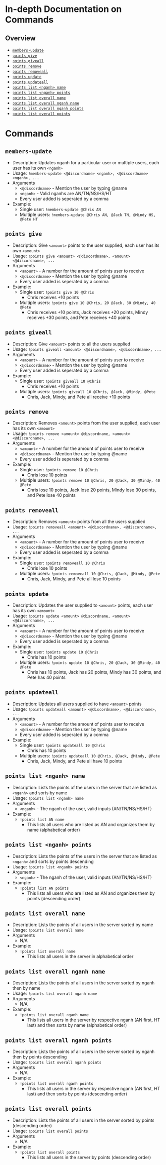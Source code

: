 # In-depth Documentation on Commands

## Overview

- [`members-update`](#members-update)
- [`points give`](#points-give)
- [`points giveall`](#points-giveall)
- [`points remove`](#points-remove)
- [`points removeall`](#points-removeall)
- [`points update`](#points-update)
- [`points updateall`](#points-updateall)
- [`points list <nganh> name`](#points-list-<nganh>-name)
- [`points list <nganh> points`](#points-list-<nganh>-points)
- [`points list overall name`](#points-list-overall-name)
- [`points list overall nganh name`](#points-list-overall-nganh-name)
- [`points list overall nganh points`](#points-list-overall-nganh-points)
- [`points list overall points`](#points-list-overall-points)

# Commands

## `members-update`

- Description: Updates nganh for a particular user or multiple users, each user has its own `<nganh>`
- Usage: `!members-update <@discordname> <nganh>, <@discordname> <nganh>, ...`
- Arguments
  - `<@discordname>` - Mention the user by typing @name
  - `<nganh>` - Valid nganhs are AN/TN/NS/HS/HT
  - Every user added is seperated by a comma
- Example:
  - Single user: `!members-update @Chris AN`
  - Multiple users: `!members-update @Chris AN, @Jack TN, @Mindy HS, @Pete HT`

## `points give`

- Description: Give `<amount>` points to the user supplied, each user has its own `<amount>`
- Usage: `!points give <amount> <@discordname>, <amount> <@discordname>, ...`
- Arguments
  - `<amount>` - A number for the amount of points user to receive
  - `<@discordname>` - Mention the user by typing @name
  - Every user added is seperated by a comma
- Example:
  - Single user: `!points give 10 @Chris`
    - Chris receives +10 points
  - Multiple users: `!points give 10 @Chris, 20 @Jack, 30 @Mindy, 40 @Pete`
    - Chris receives +10 points, Jack receives +20 points, Mindy receives +30 points, and Pete receives +40 points

## `points giveall`

- Description: Give `<amount>` points to all the users supplied
- Usage: `!points giveall <amount> <@discordname>, <@discordname>, ...`
- Arguments
  - `<amount>` - A number for the amount of points user to receive
  - `<@discordname>` - Mention the user by typing @name
  - Every user added is seperated by a comma
- Example:
  - Single user: `!points giveall 10 @Chris`
    - Chris receives +10 points
  - Multiple users: `!points giveall 10 @Chris, @Jack, @Mindy, @Pete`
    - Chris, Jack, Mindy, and Pete all receive +10 points

## `points remove`

- Description: Removes `<amount>` points from the user supplied, each user has its own `<amount>`
- Usage: `!points remove <amount> @discordname, <amount> <@discordname>, ...`
- Arguments
  - `<amount>` - A number for the amount of points user to receive
  - `<@discordname>` - Mention the user by typing @name
  - Every user added is seperated by a comma
- Example:
  - Single user: `!points remove 10 @Chris`
    - Chris lose 10 points
  - Multiple users: `!points remove 10 @Chris, 20 @Jack, 30 @Mindy, 40 @Pete`
    - Chris lose 10 points, Jack lose 20 points, Mindy lose 30 points, and Pete lose 40 points

## `points removeall`

- Description: Removes `<amount>` points from all the users supplied
- Usage: `!points removeall <amount> <@discordname>, <@discordname>, ...`
- Arguments
  - `<amount>` - A number for the amount of points user to receive
  - `<@discordname>` - Mention the user by typing @name
  - Every user added is seperated by a comma
- Example:
  - Single user: `!points removeall 10 @Chris`
    - Chris lose 10 points
  - Multiple users: `!points removeall 10 @Chris, @Jack, @Mindy, @Pete`
    - Chris, Jack, Mindy, and Pete all lose 10 points

## `points update`

- Description: Updates the user supplied to `<amount>` points, each user has its own `<amount>`
- Usage: `!points update <amount> @discordname, <amount> <@discordname>, ...`
- Arguments
  - `<amount>` - A number for the amount of points user to receive
  - `<@discordname>` - Mention the user by typing @name
  - Every user added is seperated by a comma
- Example:
  - Single user: `!points update 10 @Chris`
    - Chris has 10 points
  - Multiple users: `!points update 10 @Chris, 20 @Jack, 30 @Mindy, 40 @Pete`
    - Chris has 10 points, Jack has 20 points, Mindy has 30 points, and Pete has 40 points

## `points updateall`

- Description: Updates all users supplied to have `<amount>` points
- Usage: `!points updateall <amount> <@discordname>, <@discordname>, ...`
- Arguments
  - `<amount>` - A number for the amount of points user to receive
  - `<@discordname>` - Mention the user by typing @name
  - Every user added is seperated by a comma
- Example:
  - Single user: `!points updateall 10 @Chris`
    - Chris has 10 points
  - Multiple users: `!points updateall 10 @Chris, @Jack, @Mindy, @Pete`
    - Chris, Jack, Mindy, and Pete all have 10 points

## `points list <nganh> name`

- Description: Lists the points of the users in the server that are listed as `<nganh>` and sorts by name
- Usage: `!points list <nganh> name`
- Arguments
  - `<nganh>` - The nganh of the user, valid inputs (AN/TN/NS/HS/HT)
- Example:
  - `!points list AN name`
    - This lists all users who are listed as AN and organizes them by name (alphabetical order)

## `points list <nganh> points`

- Description: Lists the points of the users in the server that are listed as `<nganh>` and sorts by points descending
- Usage: `!points list <nganh> points`
- Arguments
  - `<nganh>` - The nganh of the user, valid inputs (AN/TN/NS/HS/HT)
- Example:
  - `!points list AN points`
    - This lists all users who are listed as AN and organizes them by points (descending order)

## `points list overall name`

- Description: Lists the points of all users in the server sorted by name
- Usage: `!points list overall name`
- Arguments
  - N/A
- Example:
  - `!points list overall name`
    - This lists all users in the server in alphabetical order

## `points list overall nganh name`

- Description: Lists the points of all users in the server sorted by nganh then by name
- Usage: `!points list overall nganh name`
- Arguments
  - N/A
- Example:
  - `!points list overall nganh name`
    - This lists all users in the server by respective nganh (AN first, HT last) and then sorts by name (alphabetical order)

## `points list overall nganh points`

- Description: Lists the points of all users in the server sorted by nganh then by points descending
- Usage: `!points list overall nganh points`
- Arguments
  - N/A
- Example:
  - `!points list overall nganh points`
    - This lists all users in the server by respective nganh (AN first, HT last) and then sorts by points (descending order)

## `points list overall points`

- Description: Lists the points of all users in the server sorted by points (descending order)
- Usage: `!points list overall points`
- Arguments
  - N/A
- Example:
  - `!points list overall points`
    - This lists all users in the server by points (descending order)
